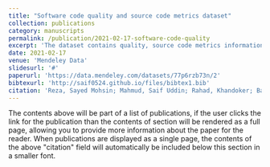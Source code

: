 ```yaml
---
title: "Software code quality and source code metrics dataset"
collection: publications
category: manuscripts
permalink: /publication/2021-02-17-software-code-quality
excerpt: 'The dataset contains quality, source code metrics information of 60 versions under 10 different repositories. The dataset is extracted into 3 levels: (1) Class (2) Method (3) Package. The dataset is created upon analyzing 9,420,246 lines of code and 173,237 classes.  The provided dataset contains one quality_attributes folder and three associated files:  repositories.csv, versions.csv, and attribute-details.csv.'
date: 2021-02-17
venue: 'Mendeley Data'
slidesurl: '#'
paperurl: 'https://data.mendeley.com/datasets/77p6rzb73n/2'
bibtexurl: 'http://saif0524.github.io/files/bibtex1.bib'
citation: 'Reza, Sayed Mohsin; Mahmud, Saif Uddin; Rahad, Khandoker; Badreddin, Omar  (2021), “Software code quality and source code metrics dataset”, Mendeley Data, V5, doi: 10.17632/77p6rzb73n.5'
---
```

The contents above will be part of a list of publications, if the user clicks the link for the publication than the contents of section will be rendered as a full page, allowing you to provide more information about the paper for the reader. When publications are displayed as a single page, the contents of the above "citation" field will automatically be included below this section in a smaller font.
